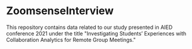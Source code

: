 # ZoomsenseInterview
This repository contains data related to our study presented in AIED conference 2021 under the title "Investigating Students’ Experiences with Collaboration Analytics for Remote Group Meetings."
